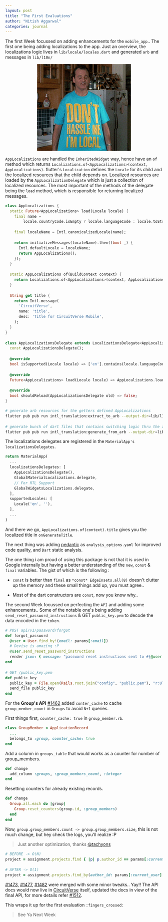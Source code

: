 ```yaml
---
layout: post
title: "The First Evaluations"
author: "Nitish Aggarwal"
categories: journal
---
```


The first Week focussed on adding enhancements for the `mobile_app`.. The first one being adding localizations to the app. Just an overview, the localizations logic lives in `lib/locale/locales.dart` and generated `arb` and messages in `lib/l10n/`

<p align="center">
	<img src="../assets/img/localizations.gif" width="300px">
</p>

`AppLocalizations` are handled the `InheritedWidget` way, hence have an `of` method which returns `Localizations.of<AppLocalizations>(context, AppLocalizations)`. flutter's `Localization` defines the `Locale` for its child and the localized resources that the child depends on. Localized resources are loaded by the `AppLocalizationDelegate` which is just a collection of localized resources. The most important of the methods of the delegate being the `load` method, which is responsible for returning localized messages.

```dart
class AppLocalizations {
  static Future<AppLocalizations> load(Locale locale) {
    final name =
        locale.countryCode.isEmpty ? locale.languageCode : locale.toString();

    final localeName = Intl.canonicalizedLocale(name);

    return initializeMessages(localeName).then((bool _) {
      Intl.defaultLocale = localeName;
      return AppLocalizations();
    });
  }

  static AppLocalizations of(BuildContext context) {
    return Localizations.of<AppLocalizations>(context, AppLocalizations);
  }

  String get title {
    return Intl.message(
      'CircuitVerse',
      name: 'title',
      desc: 'Title for CircuitVerse Mobile',
    );
  }
}

class AppLocalizationsDelegate extends LocalizationsDelegate<AppLocalizations> {
  const AppLocalizationsDelegate();

  @override
  bool isSupported(Locale locale) => ['en'].contains(locale.languageCode);

  @override
  Future<AppLocalizations> load(Locale locale) => AppLocalizations.load(locale);

  @override
  bool shouldReload(AppLocalizationsDelegate old) => false;
}

```

```bash
# generate arb resources for the getters defined AppLocalizations
flutter pub pub run intl_translation:extract_to_arb --output-dir=lib/l10n lib/locale/locales.dart

# generate bunch of dart files that contains switching logic thru the above generated arb files
flutter pub pub run intl_translation:generate_from_arb --output-dir=lib/l10n --no-use-deferred-loading lib/l10n/intl_en.arb lib/l10n/intl_messages.arb lib/locale/locales.dart
```

The localizations delegates are registered in the `MaterialApp's localizationsDelegates`.

```dart
return MaterialApp(
  ...
  localizationsDelegates: [
    AppLocalizationsDelegate(),
    GlobalMaterialLocalizations.delegate,
    // For RTL Support
    GlobalWidgetsLocalizations.delegate,
  ],
  supportedLocales: [
    Locale('en', ''),
  ],
  ...
)
```

And there we go, `AppLocalizations.of(context).title` gives you the localized title in `onGenerateTitle`.

The next thing was adding [pedantic](https://pub.dev/packages/pedantic) as `analysis_options.yaml` for improved code quality, and `Dart` static analysis.

The one thing i am proud of using this package is not that it is used in Google internally but having a better understanding of the `new`, `const` & `final` variables. The gist of which is the following :

- `const` is better than `final` as `*const* EdgeInsets.all(8)` doesn't clutter up the memory and these small things add up, you must agree..

- Most of the dart constructors are `const`, now you know why..

The second Week focussed on perfecting the `API` and adding some enhancements.. Some of the notable one's being adding `send_reset_password_instructions` & GET `public_key.pem` to decode the data encoded in the `token`.

```ruby
# POST api/v1/password/forgot
def forgot_password
  @user = User.find_by!(email: params[:email])
  # Devise is amazing :P
  @user.send_reset_password_instructions
  render json: { message: "password reset instructions sent to #{@user.email}" }
end

# GET /public_key.pem
def public_key
  public_key = File.open(Rails.root.join("config", "public.pem"), "r:UTF-8")
  send_file public_key
end
```

For the **Group's API** [#1462](https://github.com/CircuitVerse/CircuitVerse/pull/1462) added `conter_cache` to cache `group_member_count` in `Groups` to avoid `N+1` queries.

First things first, `counter_cache: true` in `group_member.rb`.

```ruby
class GroupMember < ApplicationRecord
  ...
  belongs_to :group, counter_cache: true
end
```

Add a column in `groups_table` that would works as a counter for number of group_members.

```ruby
def change
  add_column :groups, :group_members_count, :integer
end
```

Resetting counters for already existing records.

```ruby
def change
  Group.all.each do |group|
    Group.reset_counters(group.id, :group_members)
  end
end
```

Now, `group.group_members.count -> group.group_members.size`, this is not much change, but hey check the logs, you'll realize :P

> Just another optimization, thanks [@tachyons](https://github.com/tachyons/)

```ruby
# BEFORE -> O(N)
project = assignment.projects.find { |p| p.author_id == params[:current_user].id }

# AFTER -> O(1)
project = assignment.projects.find_by(author_id: params[:current_user].id)
```

[#1473](https://github.com/CircuitVerse/CircuitVerse/pull/1473), [#1477](https://github.com/CircuitVerse/CircuitVerse/pull/1477), [#1482](https://github.com/CircuitVerse/CircuitVerse/pull/1482) were merged with some minor tweaks.. Yay!! The API docs would now live in [CircuitVerse](https://github.com/CircuitVerse/CircuitVerse) itself, updated the docs in view of the final API, for more details refer [#1512](https://github.com/CircuitVerse/CircuitVerse/pull/1582).

This wraps it up for the first evaluation `:fingers_crossed:`

> See Ya Next Week
